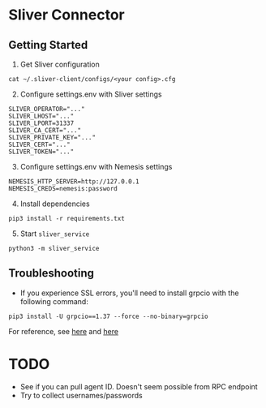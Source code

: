 # Sliver Connector

## Getting Started
1. Get Sliver configuration

```
cat ~/.sliver-client/configs/<your config>.cfg
```

2. Configure settings.env with Sliver settings

```
SLIVER_OPERATOR="..."
SLIVER_LHOST="..."
SLIVER_LPORT=31337
SLIVER_CA_CERT="..."
SLIVER_PRIVATE_KEY="..."
SLIVER_CERT="..."
SLIVER_TOKEN="..."
```

3. Configure settings.env with Nemesis settings

```
NEMESIS_HTTP_SERVER=http://127.0.0.1
NEMESIS_CREDS=nemesis:password
```

4. Install dependencies

```
pip3 install -r requirements.txt
```

5. Start `sliver_service`

```
python3 -m sliver_service
```


## Troubleshooting

- If you experience SSL errors, you'll need to install grpcio with the following command:

```
pip3 install -U grpcio==1.37 --force --no-binary=grpcio
```

For reference, see [here](https://github.com/moloch--/sliver-py#kali-linux--fix-openssl-errors) and [here](https://github.com/grpc/grpc/issues/24252#issuecomment-823092600)

# TODO

- See if you can pull agent ID. Doesn't seem possible from RPC endpoint
- Try to collect usernames/passwords